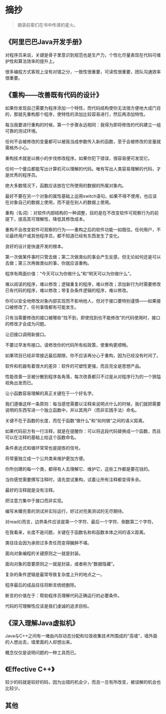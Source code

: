 # 摘抄

> 摘录前辈们在书中传递的星火。

## 《阿里巴巴Java开发手册》

对程序员来说，关键是骨子里意识到规范也是生产力，个性化尽量表现在代码可维护性和算法效率的提升上。

很多编程方式客观上没有对错之分，一致性很重要，可读性很重要，团队沟通效率很重要。

## 《重构——改善既有代码的设计》

如果你发现自己需要为程序添加一个特性，而代码结构使你无法很方便地大成门目的，那就先重构那个程序，使特性的添加比较容易进行，然后再添加特性。

每当我要进行重构的时候，第一个步骤永远相同：我得为即将修改的代码建立一组可靠的测试环境。

任何不会被修改的变量都可以被我当成参数传入新的函数，至于会被修改的变量就需格外小心。

重构技术就是以微小的步伐修改程序。如果你犯下错误，很容易便可发现它。

任何一个傻瓜都能写出计算机可以理解的代码。唯有写出人类容易理解的代码，才是优秀的程序员。

绝大多数情况下，函数应该放在它所使用的数据的所属对象内。

最好不要在另一个对象的属性基础上运用switch语句。如果不得不使用，也应该在对象自己的数据上使用，而不是在别人的数据上使用。

重构（名词）：对软件内部结构的一种调整，目的是在不改变软件可观察行为的前提下，提高其可理解性，降低其修改成本。

重构不会改变软件可观察的行为——重构之后的软件功能一如既往。任何用户，不论最终用户或其他程序员，都不知道已经有东西发生了变化。

良好的设计是快速开发的根本。

第一次做某件事时只管去做；第二次做类似的事会产生反感，但无论如何还是可以去做；第三次再做类似的事，你就应该重构。

程序有两面价值：“今天可以为你做什么”和“明天可以为你做什么”。

难以阅读的程序，难以修改；逻辑重复的程序，难以修改；添加新行为时需要修改已有代码的程序，难以修改；带复杂条件逻辑的程序，难以修改。

你可以安全地修改对象内部实现而不影响他人，但对于接口要特别谨慎——如果接口被修改了，任何事情都有可能发生。

只有当需要修改的接口被哪些“找不到，即使找到也不能修改”的代码使用时，接口的修改才会成为问题。

让旧接口调用新接口。

不要过早发布接口。请修改你的代码所有权政策，使重构更顺畅。

如果项目已经非常接近最后期限，你不应该再分心于重构，因为已经没有时间了。

软件和机器有着很大的差异：软件的可塑性更强，而且完全是思想产品。

性能改善一旦被分散到程序各角落，每次改善都只不过是从对程序行为的一个狭隘视角出发而已。

让小函数容易理解的真正关键在于一个好名字。

我们遵循这样一条原则：每当感觉需要以注释来说明点什么的时候，我们就把需要说明的东西写进一个独立函数中，并以其用户（而非实践手法）命名。

关键不在于函数的长度，而在于函数“做什么”和“如何做”之间的语义距离。

如果代码前方有一行注释，就是在提醒你：可以将这段代码替换成一个函数，而且可以在注释的基础上给这个函数命名。

条件表达式和循环常常也是提炼的信号。

将常量独立成一个公共类来维护更加方便。

你所创建的每一个类，都得有人去理解它、维护它，这些工作都是要花钱的。

当你感觉需要撰写注释时，请先尝试重构，试着让所有注释都变得多余。

最好的注释就是没有注释。

把注意力集中于接口而非实现。

编写未臻完善的测试并实际运行，好过对完美测试的无尽期待。

对read()而言，边界条件应该是第一个字符、最后一个字符、倒数第二个字符。

在我看来，长度不是问题，关键在于函数名称和函数本体之间的语义距离。

类往往会因为承担过多责任而变得臃肿不堪。

面向对象编程的关键原则之一就是封装。

面向对象的首要原则之一就是封装，或者称为“数据隐藏”。

复杂的条件逻辑是最常导致复杂度上升的地点之一。

程序最后的成品往往将断言统统删除。

断言的价值在于：帮助程序员理解代码正确运行的必要条件。

代码的可理解性应该是我们虔诚的追求目标。

## 《深入理解Java虚拟机》

Java与C++之间有一堵由内存动态分配和垃圾收集技术所围成的“高墙”，墙外面的人想出去，墙里面的人却想出来。

概念仅仅是说明问题的一种工具而已。

## 《Effective C++》
较少的码就是较好的码，因为出错的机会少，而且一旦有所改变，被误解的机会也比较少。

## 其他
